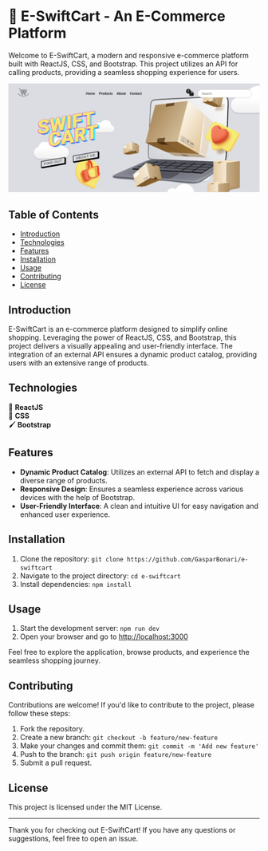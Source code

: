 # 🛒 E-SwiftCart - An E-Commerce Platform

Welcome to E-SwiftCart, a modern and responsive e-commerce platform built with ReactJS, CSS, and Bootstrap. This project utilizes an API for calling products, providing a seamless shopping experience for users.

![E-SwiftCart Preview](./src/images/screenshot.png)

## Table of Contents
- [Introduction](#introduction)
- [Technologies](#technologies)
- [Features](#features)
- [Installation](#installation)
- [Usage](#usage)
- [Contributing](#contributing)
- [License](#license)

## Introduction

E-SwiftCart is an e-commerce platform designed to simplify online shopping. Leveraging the power of ReactJS, CSS, and Bootstrap, this project delivers a visually appealing and user-friendly interface. The integration of an external API ensures a dynamic product catalog, providing users with an extensive range of products.

## Technologies

🧠 **ReactJS**  
🎨 **CSS**  
🖌️ **Bootstrap**  

## Features

- **Dynamic Product Catalog**: Utilizes an external API to fetch and display a diverse range of products.
- **Responsive Design**: Ensures a seamless experience across various devices with the help of Bootstrap.
- **User-Friendly Interface**: A clean and intuitive UI for easy navigation and enhanced user experience.

## Installation

1. Clone the repository: `git clone https://github.com/GasparBonari/e-swiftcart`
2. Navigate to the project directory: `cd e-swiftcart`
3. Install dependencies: `npm install`

## Usage

1. Start the development server: `npm run dev`
2. Open your browser and go to [http://localhost:3000](http://localhost:3000)

Feel free to explore the application, browse products, and experience the seamless shopping journey.

## Contributing

Contributions are welcome! If you'd like to contribute to the project, please follow these steps:

1. Fork the repository.
2. Create a new branch: `git checkout -b feature/new-feature`
3. Make your changes and commit them: `git commit -m 'Add new feature'`
4. Push to the branch: `git push origin feature/new-feature`
5. Submit a pull request.

## License

This project is licensed under the MIT License.

---

Thank you for checking out E-SwiftCart! If you have any questions or suggestions, feel free to open an issue.
